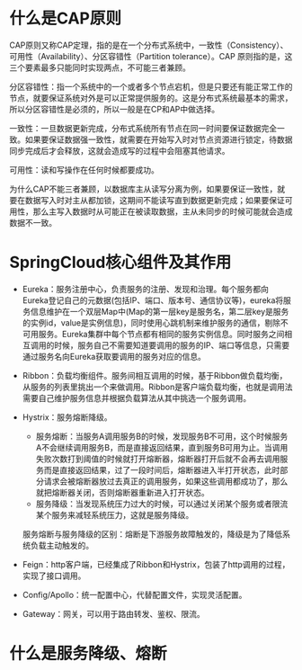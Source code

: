 # 什么是CAP原则

CAP原则又称CAP定理，指的是在一个分布式系统中，一致性（Consistency）、可用性（Availability）、分区容错性（Partition tolerance）。CAP 原则指的是，这三个要素最多只能同时实现两点，不可能三者兼顾。

分区容错性：指一个系统中的一个或者多个节点宕机，但是只要还有能正常工作的节点，就要保证系统对外是可以正常提供服务的。这是分布式系统最基本的需求，所以分区容错性是必须的，所以一般是在CP和AP中做选择。

一致性：一旦数据更新完成，分布式系统所有节点在同一时间要保证数据完全一致。如果要保证数据强一致性，就需要在开始写入时对节点资源进行锁定，待数据同步完成后才会释放，这就会造成写的过程中会阻塞其他请求。

可用性：读和写操作在任何时候都要成功。

为什么CAP不能三者兼顾，以数据库主从读写分离为例，如果要保证一致性，就要在数据写入时对主从都加锁，这期间不能读写直到数据更新完成；如果要保证可用性，那么主写入数据时从可能正在被读取数据，主从未同步的时候可能就会造成数据不一致。

# SpringCloud核心组件及其作用

- Eureka：服务注册中心，负责服务的注册、发现和治理。每个服务都向Eureka登记自己的元数据(包括IP、端口、版本号、通信协议等)，eureka将服务信息维护在一个双层Map中(Map的第一层key是服务名，第二层key是服务的实例id，value是实例信息)，同时使用心跳机制来维护服务的通信，剔除不可用服务。Eureka集群中每个节点都有相同的服务实例信息。同时服务之间相互调用的时候，服务自己不需要知道要调用的服务的IP、端口等信息，只需要通过服务名向Eureka获取要调用的服务对应的信息。

- Ribbon：负载均衡组件。服务间相互调用的时候，基于Ribbon做负载均衡，从服务的列表里挑出一个来做调用。Ribbon是客户端负载均衡，也就是调用法需要自己维护服务信息并根据负载算法从其中挑选一个服务调用。

- Hystrix：服务熔断降级。

  - 服务熔断：当服务A调用服务B的时候，发现服务B不可用，这个时候服务A不会继续调用服务B，而是直接返回结果，直到服务B可用为止。当调用失败次数打到阈值的时候就打开熔断器，熔断器打开后就不会再去调用服务而是直接返回结果，过了一段时间后，熔断器进入半打开状态，此时部分请求会被熔断器放过去真正的调用服务，如果这些调用都成功了，那么就把熔断器关闭，否则熔断器重新进入打开状态。
  - 服务降级：当发现系统压力过大的时候，可以通过关闭某个服务或者限流某个服务来减轻系统压力，这就是服务降级。

  服务熔断与服务降级的区别：熔断是下游服务故障触发的，降级是为了降低系统负载主动触发的。

- Feign：http客户端，已经集成了Ribbon和Hystrix，包装了http调用的过程，实现了接口调用。

- Config/Apollo：统一配置中心，代替配置文件，实现灵活配置。

- Gateway：网关，可以用于路由转发、鉴权、限流。

# 什么是服务降级、熔断



